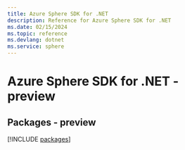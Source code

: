 ```yaml
---
title: Azure Sphere SDK for .NET
description: Reference for Azure Sphere SDK for .NET
ms.date: 02/15/2024
ms.topic: reference
ms.devlang: dotnet
ms.service: sphere
---
```

# Azure Sphere SDK for .NET - preview
## Packages - preview
[!INCLUDE [packages](sphere-index.md)]